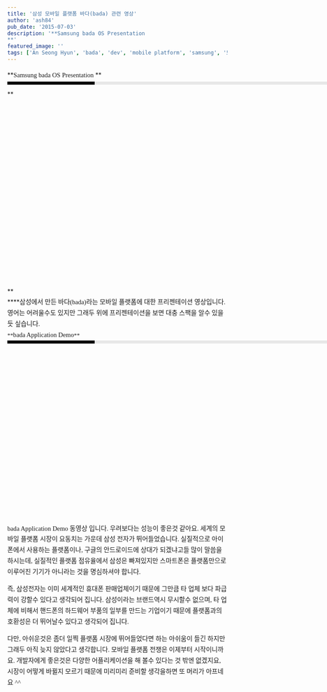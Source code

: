 ```yaml
---
title: '삼성 모바일 플랫폼 바다(bada) 관련 영상'
author: 'ash84'
pub_date: '2015-07-03'
description: '**Samsung bada OS Presentation  
**'
featured_image: ''
tags: ['An Seong Hyun', 'bada', 'dev', 'mobile platform', 'samsung', '모바일플랫폼', '바다 모바일플랫폼', '삼성전자', '안성현']
---
```



<div style="LINE-HEIGHT: 2">  
**<span style="FONT-SIZE: 10pt"><span style="FONT-FAMILY: Dotum"><span style="FONT-SIZE: 11pt"><span style="FONT-FAMILY: Dotum">Samsung bada OS Presentation</span></span></span></span>  
**</div>  
<div style="LINE-HEIGHT: 2">  
<div style="PADDING-RIGHT: 6px; PADDING-LEFT: 6px; MARGIN-BOTTOM: 10px; PADDING-BOTTOM: 3px; FONT: bold 1pt/1 나눔고딕, Sans-serif; BORDER-LEFT: #000000 200px solid; WIDTH: 690px; COLOR: #fff; PADDING-TOP: 3px; HEIGHT: 1px; BACKGROUND-COLOR: #e8e8e8"><span style="FONT-SIZE: 11pt"><span style="FONT-SIZE: 10pt"><span style="FONT-SIZE: 11pt"><span style="FONT-SIZE: 10pt"><span style="FONT-SIZE: 10pt"><span style="FONT-FAMILY: Batang"><span style="FONT-SIZE: 11pt"><span style="FONT-SIZE: 1pt"></span></span></span></span></span></span></span></span></div>  
<div style="LINE-HEIGHT: 1.7"><font color="#474747" face="돋움"></font>  
**<span style="FONT-SIZE: 10pt"><span style="FONT-FAMILY: Dotum"><span style="FONT-SIZE: 11pt"><span style="FONT-FAMILY: Dotum"><object height="427" width="594"><param name="movie" value="http://www.youtube.com/v/QpVEzzJ16gs&hl=ko_KR&fs=1&color1=0x2b405b&color2=0x6b8ab6"></param><param name="allowFullScreen" value="true"></param><param name="allowscriptaccess" value="always"></param><embed allowfullscreen="true" allowscriptaccess="always" height="427" src="http://www.youtube.com/v/QpVEzzJ16gs&hl=ko_KR&fs=1&color1=0x2b405b&color2=0x6b8ab6" type="application/x-shockwave-flash" width="594"></embed></object></span></span></span></span>**</div></div>  
<div style="LINE-HEIGHT: 2">  
<div style="LINE-HEIGHT: 1.7">****<span style="FONT-SIZE: 10pt"><span style="FONT-FAMILY: Dotum"><span style="FONT-SIZE: 11pt"><span style="FONT-FAMILY: Dotum">삼성에서 만든 바다(bada)라는 모바일 플랫폼에 대한 프리젠테이션 영상입니다. 영어는 어려울수도 있지만 그래두 위에 프리젠테이션을 보면 대충 스팩을 알수 있을듯 싶습니다. </span></span></span></span>  
</div></div>  
<div style="LINE-HEIGHT: 2">  
<div style="LINE-HEIGHT: 1.7">  
<span style="FONT-SIZE: 10pt"><span style="FONT-FAMILY: Dotum">**<span style="FONT-SIZE: 11pt"><span style="FONT-FAMILY: Dotum">bada Application Demo</span></span>**</span></span></div></div>  
<div style="LINE-HEIGHT: 2">  
<div style="PADDING-RIGHT: 6px; PADDING-LEFT: 6px; MARGIN-BOTTOM: 10px; PADDING-BOTTOM: 3px; FONT: bold 1pt/1 나눔고딕, Sans-serif; BORDER-LEFT: #000000 200px solid; WIDTH: 690px; COLOR: #fff; PADDING-TOP: 3px; HEIGHT: 1px; BACKGROUND-COLOR: #e8e8e8"><span style="FONT-SIZE: 11pt"><span style="FONT-SIZE: 10pt"><span style="FONT-SIZE: 11pt"><span style="FONT-SIZE: 10pt"><span style="FONT-SIZE: 10pt"><span style="FONT-FAMILY: Batang"><span style="FONT-SIZE: 11pt"><span style="FONT-SIZE: 1pt"></span></span></span></span></span></span></span></span></div>  
<div style="LINE-HEIGHT: 1.7"><span style="FONT-FAMILY: Dotum"><font color="#474747"><span style="FONT-SIZE: 11pt"><span style="FONT-FAMILY: Dotum">﻿</span></span></font><span style="FONT-SIZE: 10pt"><font color="#474747"><span style="FONT-SIZE: 11pt"><span style="FONT-FAMILY: Dotum">﻿</span></span></font><span style="FONT-FAMILY: Dotum"><font color="#474747"><span style="FONT-SIZE: 11pt"><span style="FONT-FAMILY: Dotum">﻿</span></span></font></span></span></span>  
<span style="FONT-SIZE: 11pt"><span style="FONT-FAMILY: Dotum"><object height="376" width="595"><param name="movie" value="http://www.youtube.com/v/0bH5RrUL7kA&hl=ko_KR&fs=1&color1=0x2b405b&color2=0x6b8ab6"></param><param name="allowFullScreen" value="true"></param><param name="allowscriptaccess" value="always"></param><embed allowfullscreen="true" allowscriptaccess="always" height="376" src="http://www.youtube.com/v/0bH5RrUL7kA&hl=ko_KR&fs=1&color1=0x2b405b&color2=0x6b8ab6" type="application/x-shockwave-flash" width="595"></embed></object></span></span><span style="FONT-SIZE: 10pt"><span style="FONT-FAMILY: Dotum"><span style="FONT-SIZE: 11pt"><span style="FONT-FAMILY: Dotum">bada Application Demo 동영상 입니다. 우려보다는 성능이 좋은것 같아요. 세계의 모바일 플랫폼 시장이 요동치는 가운데 삼성 전자가 뛰어들었습니다. 실질적으로 아이폰에서 사용하는 플랫폼이나, 구글의 안드로이드에 상대가 되겠냐고들 많이 말씀을 하시는데, 실질적인 플랫폼 점유율에서 삼성은 빠져있지만 스마트폰은 플랫폼만으로 이루어진 기기가 아니라는 것을 명심하셔야 합니다. </span></span></span></span>

<span style="FONT-SIZE: 10pt"><span style="FONT-FAMILY: Dotum"><span style="FONT-SIZE: 11pt"><span style="FONT-FAMILY: Dotum">즉, 삼성전자는 이미 세계적인 휴대폰 판매업체이기 때문에 그만큼 타 업체 보다 파급력이 강할수 있다고 생각되어 집니다. 삼성이라는 브랜드역시 무시할수 없으며, 타 업체에 비해서 핸드폰의 하드웨어 부품의 일부를 만드는 기업이기 때문에 플랫폼과의 호환성은 더 뛰어날수 있다고 생각되어 집니다. </span></span></span></span>

<font face="돋움" size="2"><span style="FONT-SIZE: 11pt"><span style="FONT-FAMILY: Dotum">다만, 아쉬운것은 좀더 일찍 플랫폼 시장에 뛰어들었다면 하는 아쉬움이 들긴 하지만 그래두 아직 늦지 않았다고 생각합니다. 모바일 플랫폼 전쟁은 이제부터 시작이니까요. 개발자에게 좋은것은 다양한 어플리케이션을 해 볼수 있다는 것 밖엔 없겠지요, 시장이 어떻게 바뀔지 모르기 때문에 미리미리 준비할 생각을하면 또 머리가 아프네요 ^^ </span></span></font>

</div></div>

